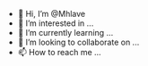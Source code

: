- 👋 Hi, I’m @Mhlave
- 👀 I’m interested in ...
- 🌱 I’m currently learning ...
- 💞️ I’m looking to collaborate on ...
- 📫 How to reach me ...

<!---
Mhlave/Mhlave is a ✨ special ✨ repository because its `README.md` (this file) appears on your GitHub profile.
You can click the Preview link to take a look at your changes.
--->

